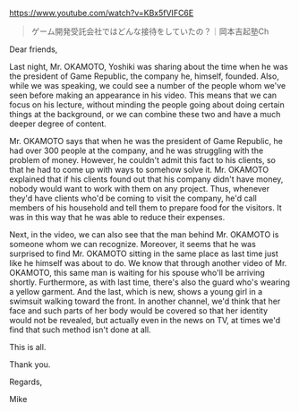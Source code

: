 https://www.youtube.com/watch?v=KBx5fVIFC6E

> ゲーム開発受託会社ではどんな接待をしていたの？｜岡本吉起塾Ch

Dear friends,

Last night, Mr. OKAMOTO, Yoshiki was sharing about the time when he was the president of Game Republic, the company he, himself, founded. Also, while we was speaking, we could see a number of the people whom we've seen before making an appearance in his video. This means that we can focus on his lecture, without minding the people going about doing certain things at the background, or we can combine these two and have a much deeper degree of content.

Mr. OKAMOTO says that when he was the president of Game Republic, he had over 300 people at the company, and he was struggling with the problem of money. However, he couldn't admit this fact to his clients, so that he had to come up with ways to somehow solve it. Mr. OKAMOTO explained that if his clients found out that his company didn't have money, nobody would want to work with them on any project. Thus, whenever they'd have clients who'd be coming to visit the company, he'd call members of his household and tell them to prepare food for the visitors. It was in this way that he was able to reduce their expenses.

Next, in the video, we can also see that the man behind Mr. OKAMOTO is someone whom we can recognize. Moreover, it seems that he was surprised to find Mr. OKAMOTO sitting in the same place as last time just like he himself was about to do. We know that through another video of Mr. OKAMOTO, this same man is waiting for his spouse who'll be arriving shortly. Furthermore, as with last time, there's also the guard who's wearing a yellow garment. And the last, which is new, shows a young girl in a swimsuit walking toward the front. In another channel, we'd think that her face and such parts of her body would be covered so that her identity would not be revealed, but actually even in the news on TV, at times we'd find that such method isn't done at all.

This is all.

Thank you.

Regards,

Mike
